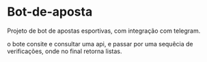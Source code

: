 # Bot-de-aposta
Projeto de bot de apostas esportivas, com integração com telegram.

o bote consite e consultar uma api, e passar por uma sequêcia de verificações, onde no final retorna listas.
